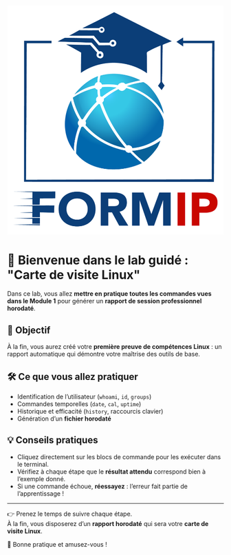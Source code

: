 ![Formip](../assets/formip_logo.png)

# 🚀 Bienvenue dans le lab guidé : "Carte de visite Linux"

Dans ce lab, vous allez **mettre en pratique toutes les commandes vues dans le Module 1** pour générer un **rapport de session professionnel horodaté**.  

## 🎯 Objectif
À la fin, vous aurez créé votre **première preuve de compétences Linux** : un rapport automatique qui démontre votre maîtrise des outils de base.

## 🛠️ Ce que vous allez pratiquer
- Identification de l’utilisateur (`whoami`, `id`, `groups`)  
- Commandes temporelles (`date`, `cal`, `uptime`)  
- Historique et efficacité (`history`, raccourcis clavier)  
- Génération d’un **fichier horodaté**  

## 💡 Conseils pratiques
- Cliquez directement sur les blocs de commande pour les exécuter dans le terminal.  
- Vérifiez à chaque étape que le **résultat attendu** correspond bien à l’exemple donné.  
- Si une commande échoue, **réessayez** : l’erreur fait partie de l’apprentissage !

---

👉 Prenez le temps de suivre chaque étape.  
À la fin, vous disposerez d’un **rapport horodaté** qui sera votre **carte de visite Linux**.  

🎉 Bonne pratique et amusez-vous !
